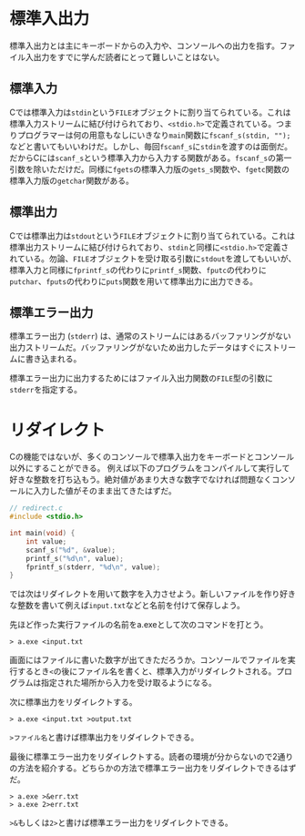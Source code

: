# 標準入出力

標準入出力とは主にキーボードからの入力や、コンソールへの出力を指す。ファイル入出力をすでに学んだ読者にとって難しいことはない。

## 標準入力

Cでは標準入力は`stdin`という`FILE`オブジェクトに割り当てられている。これは標準入力ストリームに結び付けられており、`<stdio.h>`で定義されている。つまりプログラマーは何の用意もなしにいきなり`main`関数に`fscanf_s(stdin, "");`などと書いてもいいわけだ。しかし、毎回`fscanf_s`に`stdin`を渡すのは面倒だ。だからCには`scanf_s`という標準入力から入力する関数がある。`fscanf_s`の第一引数を除いただけだ。同様に`fgets`の標準入力版の`gets_s`関数や、`fgetc`関数の標準入力版の`getchar`関数がある。

## 標準出力

Cでは標準出力は`stdout`という`FILE`オブジェクトに割り当てられている。これは標準出力ストリームに結び付けられており、`stdin`と同様に`<stdio.h>`で定義されている。勿論、`FILE`オブジェクトを受け取る引数に`stdout`を渡してもいいが、標準入力と同様に`fprintf_s`の代わりに`printf_s`関数、`fputc`の代わりに`putchar`、`fputs`の代わりに`puts`関数を用いて標準出力に出力できる。

## 標準エラー出力

標準エラー出力 (`stderr`) は、通常のストリームにはあるバッファリングがない出力ストリームだ。バッファリングがないため出力したデータはすぐにストリームに書き込まれる。

標準エラー出力に出力するためにはファイル入出力関数の`FILE`型の引数に`stderr`を指定する。

# リダイレクト

Cの機能ではないが、多くのコンソールで標準入出力をキーボードとコンソール以外にすることができる。
例えば以下のプログラムをコンパイルして実行して好きな整数を打ち込もう。絶対値があまり大きな数字でなければ問題なくコンソールに入力した値がそのまま出てきたはずだ。

```c
// redirect.c
#include <stdio.h>

int main(void) {
    int value;
    scanf_s("%d", &value);
    printf_s("%d\n", value);
    fprintf_s(stderr, "%d\n", value);
}
```

では次はリダイレクトを用いて数字を入力させよう。新しいファイルを作り好きな整数を書いて例えば`input.txt`などと名前を付けて保存しよう。

先ほど作った実行ファイルの名前をa.exeとして次のコマンドを打とう。

```
> a.exe <input.txt
```

画面にはファイルに書いた数字が出てきただろうか。コンソールでファイルを実行するとき`<`の後にファイル名を書くと、標準入力がリダイレクトされる。プログラムは指定された場所から入力を受け取るようになる。

次に標準出力をリダイレクトする。

```
> a.exe <input.txt >output.txt
```

`>ファイル名`と書けば標準出力をリダイレクトできる。

最後に標準エラー出力をリダイレクトする。読者の環境が分からないので2通りの方法を紹介する。どちらかの方法で標準エラー出力をリダイレクトできるはずだ。

```
> a.exe >&err.txt
> a.exe 2>err.txt
```

`>&`もしくは`2>`と書けば標準エラー出力をリダイレクトできる。
